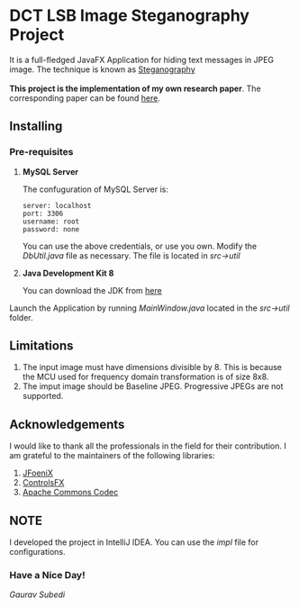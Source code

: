 # DCT LSB Image Steganography Project
It is a full-fledged JavaFX Application for hiding text messages in JPEG image. The technique is known as [Steganography](https://en.wikipedia.org/wiki/Steganography) <br /><br />
**This project is the implementation of my own research paper**. The corresponding paper can be found [here](http://kec.edu.np/a-secure-and-effective-pattern-based-steganographic-method-in-coloured-jpeg-images/).

## Installing
### Pre-requisites
1. <b>MySQL Server</b>
 
    The confuguration of MySQL Server is:
    ```mysql
    server: localhost
    port: 3306
    username: root
    password: none
    ```
    You can use the above credentials, or use you own.
    Modify the *DbUtil.java* file as necessary. The file is located in *src->util*
    
2. **Java Development Kit 8**

    You can download the JDK from [here](https://www.oracle.com/technetwork/java/javase/downloads/jdk8-downloads-2133151.html)
    
Launch the Application by running *MainWindow.java* located in the *src->util* folder.

## Limitations
1. The input image must have dimensions divisible by 8. This is because the MCU used for frequency domain transformation is of size 8x8.
2. The imput image should be Baseline JPEG. Progressive JPEGs are not supported.

## Acknowledgements
I would like to thank all the professionals in the field for their contribution.
I am grateful to the maintainers of the following libraries:
1. [JFoeniX](http://www.jfoenix.com/)
2. [ControlsFX](https://github.com/controlsfx/controlsfx)
3. [Apache Commons Codec](https://commons.apache.org/proper/commons-codec/)

## NOTE
I developed the project in IntelliJ IDEA. You can use the *impl* file for configurations.

### Have a Nice Day!
*Gaurav Subedi*